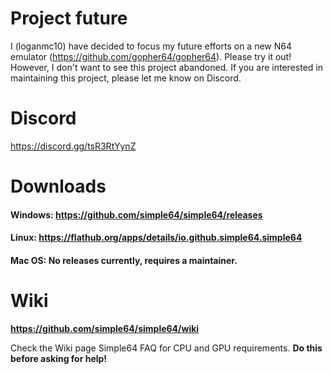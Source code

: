 # Project future
I (loganmc10) have decided to focus my future efforts on a new N64 emulator (https://github.com/gopher64/gopher64). Please try it out! However, I don't want to see this project abandoned. If you are interested in maintaining this project, please let me know on Discord.

# Discord
https://discord.gg/tsR3RtYynZ

# Downloads

#### Windows: **https://github.com/simple64/simple64/releases**

#### Linux: **https://flathub.org/apps/details/io.github.simple64.simple64**

#### Mac OS: No releases currently, requires a maintainer.

# Wiki

**https://github.com/simple64/simple64/wiki**

Check the Wiki page Simple64 FAQ for CPU and GPU requirements. 
**Do this before asking for help!**
